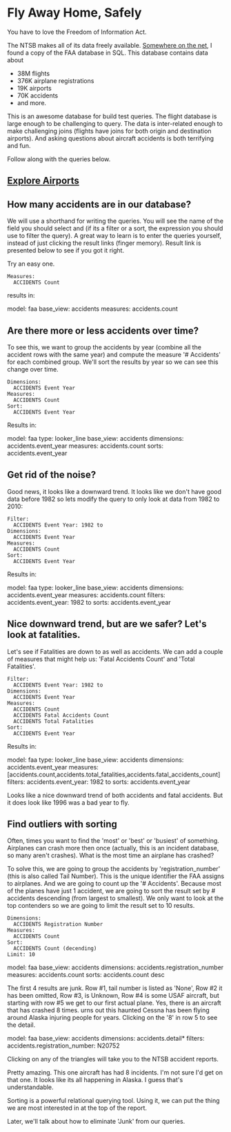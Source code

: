 # Fly Away Home, Safely

You have to love the Freedom of Information Act.

The NTSB makes all of its data freely available. [Somewhere on the net](http://www.ntsb.gov/aviationquery/index.aspx), I found a copy of the FAA database in SQL. This database contains data about

+ 38M flights
+ 376K airplane registrations
+ 19K airports
+ 70K accidents
+ and more.

This is an awesome database for build test queries. The flight database is large enough to be challenging 
to query. The data is inter-related enough to make challenging joins (flights have joins for both 
origin and destination airports). And asking questions about aircraft accidents is both terrifying and fun.

Follow along with the queries below. 

## [Explore Airports](/explore/faa/accidents)


## How many accidents are in our database?

We will use a shorthand for writing the queries. You will see the name of the field you 
should select and (if its a filter or a sort, the expression you should use to filter 
the query). A great way to learn is to enter the queries yourself, instead of just clicking the 
result  links (finger memory). Result link is presented below to see if you got it right.

Try an easy one.

    Measures:
      ACCIDENTS Count

results in:

<look height="100" width="200">
  model: faa
  base_view: accidents
  measures: accidents.count
</look>



## Are there more or less accidents over time?

To see this, we want to group the accidents by year (combine all the accident rows with the same year) and compute the measure '# Accidents' for each combined group.  We'll sort the results by year so we can see this change over time.

    Dimensions: 
      ACCIDENTS Event Year
    Measures: 
      ACCIDENTS Count
    Sort: 
      ACCIDENTS Event Year 

Results in:


<look height="400" width="100%">
  model: faa
  type: looker_line
  base_view: accidents
  dimensions: accidents.event_year
  measures: accidents.count
  sorts: accidents.event_year
</look>


## Get rid of the noise?

Good news, it looks like a downward trend. It looks like we don't have good data before 1982 so lets modify the query to only look at data from 1982 to 2010:

    Filter:
      ACCIDENTS Event Year: 1982 to
    Dimensions: 
      ACCIDENTS Event Year
    Measures: 
      ACCIDENTS Count
    Sort: 
      ACCIDENTS Event Year 
 
Results in:

<look height="400" width="100%">
  model: faa
  type: looker_line
  base_view: accidents
  dimensions: accidents.event_year
  measures: accidents.count
  filters:
    accidents.event_year: 1982 to
  sorts: accidents.event_year
</look>


## Nice downward trend, but are we safer? Let's look at fatalities.

Let's see if Fatalities are down to as well as accidents. We can add a couple of measures 
that might help us: 'Fatal Accidents Count' and 'Total Fatalities'.

    Filter:
      ACCIDENTS Event Year: 1982 to
    Dimensions: 
      ACCIDENTS Event Year
    Measures: 
      ACCIDENTS Count
      ACCIDENTS Fatal Accidents Count
      ACCIDENTS Total Fatalities
    Sort: 
      ACCIDENTS Event Year 

Results in:

<look height="400" width="100%">
  model: faa
  type: looker_line
  base_view: accidents
  dimensions: accidents.event_year
  measures: [accidents.count,accidents.total_fatalities,accidents.fatal_accidents_count]
  filters:
    accidents.event_year: 1982 to
  sorts: accidents.event_year
</look>


Looks like a nice downward trend of both accidents and fatal accidents.  But it does 
look like 1996 was a bad year to fly.


## Find outliers with sorting

Often, times you want to find the 'most' or 'best' or 'busiest' of something. Airplanes 
can crash more then once (actually, this is an incident database, so many aren't 
crashes). What is the most time an airplane has crashed?

To solve this, we are going to group the accidents by 'registration_number' 
(this is also called Tail Number). This is the unique identifier the FAA assigns to airplanes. 
And we are going to count up the '# Accidents'. Because most of the planes have just 
1 accident, we are going to sort the result set by # accidents descending (from largest 
to smallest).  We only want to look at the top contenders so we are going to limit the 
result set to 10 results.

    Dimensions:
      ACCIDENTS Registration Number
    Measures:  
      ACCIDENTS Count
    Sort: 
      ACCIDENTS Count (decending)
    Limit: 10

<look height="400" width="100%">
  model: faa
  base_view: accidents
  dimensions: accidents.registration_number
  measures: accidents.count
  sorts: accidents.count desc
</look>


The first 4 results are junk. Row #1, tail number is listed as 'None', Row #2 it has 
been omitted, Row #3, is Unknown, Row #4 is some USAF aircraft, but starting with row #5 
we get to our first actual plane. Yes, there is an aircraft that has crashed 8 times. 
urns out this haunted Cessna has been flying around Alaska injuring people for years. 
Clicking on the '8' in row 5 to see the detail.

<look height="400" width="100%">
  model: faa
  base_view: accidents
  dimensions: accidents.detail*
  filters:
    accidents.registration_number: N20752
</look>


Clicking on any of the triangles will take you to the NTSB accident reports.

Pretty amazing.  This one aircraft has had 8 incidents.  I'm not sure I'd get on that one.
It looks like its all happening in Alaska.  I guess that's understandable.

Sorting is a powerful relational querying tool. Using it, we can put the thing we are most 
interested in at the top of the report.

Later, we'll talk about how to eliminate 'Junk' from our queries.

